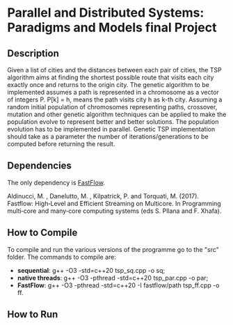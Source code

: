 # Parallel and Distributed Systems: Paradigms and Models final Project

## Description
Given a list of cities and the distances between each pair of cities, the TSP algorithm aims at finding the shortest possible route that visits each city exactly once and returns to the origin city. The genetic
algorithm to be implemented assumes a path is represented in a chromosome as a vector of integers P. P[k] = h, means the path visits city h as k-th city. Assuming a random initial population of chromosomes representing paths, crossover, mutation and other genetic algorithm techniques can be applied to make the population evolve to represent better and better solutions. The population evolution has to be implemented in parallel. Genetic TSP implementation should take as a parameter the number of iterations/generations to be computed before returning the result.

## Dependencies
The only dependency is [FastFlow](https://github.com/fastflow/fastflow).

Aldinucci, M. , Danelutto, M. , Kilpatrick, P. and Torquati, M. (2017). Fastflow: High‐Level and Efficient Streaming on Multicore. In Programming multi‐core and many‐core computing systems (eds S. Pllana and F. Xhafa).

## How to Compile 
To compile and run the various versions of the programme go to the "src" folder.
The commands to compile are:
- **sequential**: g++ -O3 -std=c++20 tsp\_sq.cpp -o sq;
- **native threads**: g++ -O3 -pthread -std=c++20 tsp\_par.cpp -o par;
- **FastFlow**: g++ -O3 -pthread -std=c++20 -I fastflow/path tsp\_ff.cpp -o ff.

## How to Run
